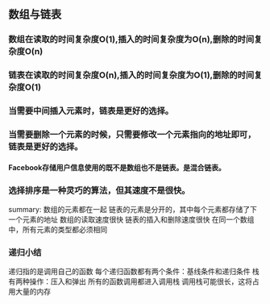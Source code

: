## 数组与链表
### 数组在读取的时间复杂度O(1),插入的时间复杂度为O(n),删除的时间复杂度O(n)
### 链表在读取的时间复杂度O(n),插入的时间复杂度为O(1),删除的时间复杂度O(1)

### 当需要中间插入元素时，链表是更好的选择。
### 当需要删除一个元素的时候，只需要修改一个元素指向的地址即可，链表是更好的选择。

#### Facebook存储用户信息使用的既不是数组也不是链表。是混合链表。

### 选择排序是一种灵巧的算法，但其速度不是很快。
summary:
数组的元素都在一起
链表的元素是分开的，其中每个元素都存储了下一个元素的地址
数组的读取速度很快
链表的插入和删除速度很快
在同一个数组中，所有元素的类型都必须相同

### 递归小结
递归指的是调用自己的函数
每个递归函数都有两个条件：基线条件和递归条件
栈有两种操作：压入和弹出
所有的函数调用都进入调用栈
调用栈可能很长，这将占用大量的内存